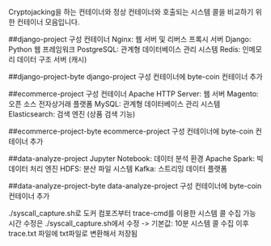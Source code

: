 Cryptojacking을 하는 컨테이너와 정상 컨테이너와 호출되는 시스템 콜을 비교하기 위한 컨테이너 모음입니다.

##django-project
구성 컨테이너
Nginx: 웹 서버 및 리버스 프록시 서버
Django: Python 웹 프레임워크
PostgreSQL: 관계형 데이터베이스 관리 시스템
Redis: 인메모리 데이터 구조 서버 (캐시)

##django-project-byte
django-project 구성 컨테이너에 byte-coin 컨테이너 추가

##ecommerce-project
구성 컨테이너
Apache HTTP Server: 웹 서버
Magento: 오픈 소스 전자상거래 플랫폼
MySQL: 관계형 데이터베이스 관리 시스템
Elasticsearch: 검색 엔진 (상품 검색 기능)

##ecommerce-project-byte
ecommerce-project 구성 컨테이너에 byte-coin 컨테이너 추가 

##data-analyze-project
Jupyter Notebook: 데이터 분석 환경
Apache Spark: 빅데이터 처리 엔진
HDFS: 분산 파일 시스템
Kafka: 스트리밍 데이터 플랫폼

##data-analyze-project-byte
data-analyze-project 구성 컨테이너에 byte-coin 컨테이너 추가 

./syscall_capture.sh로 도커 컴포즈부터 trace-cmd를 이용한 시스템 콜 수집 가능
시간 수정은 ./syscall_capture.sh에서 수정 -> 기본값: 10분
시스템 콜 수집 이후
trace.txt 파일에 txt파일로 변환해서 저장됨
